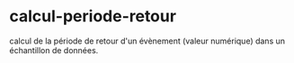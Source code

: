 # calcul-periode-retour
calcul de la période de retour d'un évènement (valeur numérique) dans un échantillon de données.
